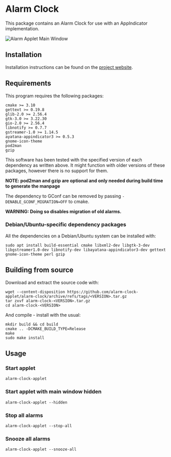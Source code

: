 # Alarm Clock
This package contains an Alarm Clock for use with an AppIndicator implementation.

![Alarm Applet Main Window](https://alarm-clock-applet.github.io/assets/screenshots/list-alarms.png)

## Installation
Installation instructions can be found on the [project website](https://alarm-clock-applet.github.io/#install).

## Requirements
This program requires the following packages:
```
cmake >= 3.10
gettext >= 0.19.8
glib-2.0 >= 2.56.4
gtk-3.0 >= 3.22.30
gio-2.0 >= 2.56.4
libnotify >= 0.7.7
gstreamer-1.0 >= 1.14.5
ayatana-appindicator3 >= 0.5.3
gnome-icon-theme
pod2man
gzip
```

This software has been tested with the specified version of each dependency as written above. It might function with older versions of these packages, however there is no support for them.

**NOTE: pod2man and gzip are optional and only needed during build time to generate the manpage**

The dependency to GConf can be removed by passing `-DENABLE_GCONF_MIGRATION=OFF` to cmake.

**WARNING: Doing so disables migration of old alarms.**

<!-- requirements_ubuntu -->
### Debian/Ubuntu-specific dependency packages
All the dependencies on a Debian/Ubuntu system can be installed with:
```
sudo apt install build-essential cmake libxml2-dev libgtk-3-dev libgstreamer1.0-dev libnotify-dev libayatana-appindicator3-dev gettext gnome-icon-theme perl gzip
```
<!-- end requirements_ubuntu -->

## Building from source
<!-- build_from_source -->
Download and extract the source code with:
```
wget --content-disposition https://github.com/alarm-clock-applet/alarm-clock/archive/refs/tags/<VERSION>.tar.gz
tar zxvf alarm-clock-<VERSION>.tar.gz
cd alarm-clock-<VERSION>
```

And compile - install with the usual:
```
mkdir build && cd build
cmake .. -DCMAKE_BUILD_TYPE=Release
make
sudo make install
```
<!-- end build_from_source -->

## Usage

### Start applet
```
alarm-clock-applet
```

### Start applet with main window hidden
```
alarm-clock-applet --hidden
```

### Stop all alarms
```
alarm-clock-applet --stop-all
```

### Snooze all alarms
```
alarm-clock-applet --snooze-all
```
